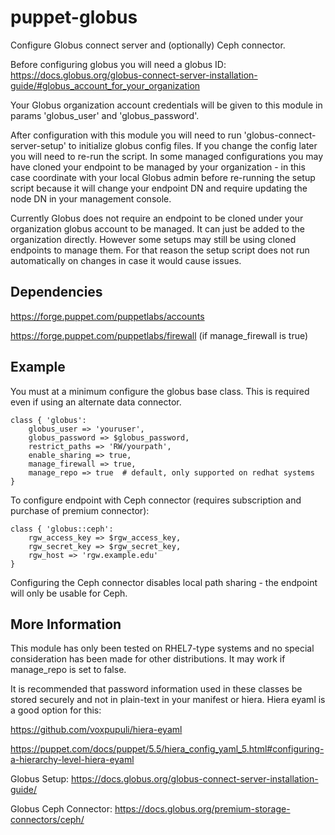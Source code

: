 # puppet-globus
Configure Globus connect server and (optionally) Ceph connector.  

Before configuring globus you will need a globus ID: https://docs.globus.org/globus-connect-server-installation-guide/#globus_account_for_your_organization

Your Globus organization account credentials will be given to this module in params 'globus_user' and 'globus_password'.
 
After configuration with this module you will need to run 'globus-connect-server-setup' to initialize globus config files.  If you change the config later you will need to re-run the script.  In some managed configurations you may have cloned your endpoint to be managed by your organization - in this case coordinate with your local Globus admin before re-running the setup script because it will change your endpoint DN and require updating the node DN in your management console.  

Currently Globus does not require an endpoint to be cloned under your organization globus account to be managed.  It can just be added to the organization directly.  However some setups may still be using cloned endpoints to manage them.  For that reason the setup script does not run automatically on changes in case it would cause issues.    

## Dependencies

https://forge.puppet.com/puppetlabs/accounts

https://forge.puppet.com/puppetlabs/firewall  (if manage_firewall is true)

## Example

You must at a minimum configure the globus base class.  This is required even if using an alternate data connector.  

```
class { 'globus': 
    globus_user => 'youruser',
    globus_password => $globus_password,
    restrict_paths => 'RW/yourpath',
    enable_sharing => true,
    manage_firewall => true,  
    manage_repo => true  # default, only supported on redhat systems
}
```

To configure endpoint with Ceph connector (requires subscription and purchase of premium connector):

```
class { 'globus::ceph': 
    rgw_access_key => $rgw_access_key,
    rgw_secret_key => $rgw_secret_key,
    rgw_host => 'rgw.example.edu'
}
```

Configuring the Ceph connector disables local path sharing - the endpoint will only be usable for Ceph.

## More Information

This module has only been tested on RHEL7-type systems and no special consideration has been made for other distributions.  It may work if manage_repo is set to false.  

It is recommended that password information used in these classes be stored securely and not in plain-text in your manifest or hiera.  Hiera eyaml is a good option for this:

https://github.com/voxpupuli/hiera-eyaml

https://puppet.com/docs/puppet/5.5/hiera_config_yaml_5.html#configuring-a-hierarchy-level-hiera-eyaml

Globus Setup:  https://docs.globus.org/globus-connect-server-installation-guide/

Globus Ceph Connector:  https://docs.globus.org/premium-storage-connectors/ceph/
